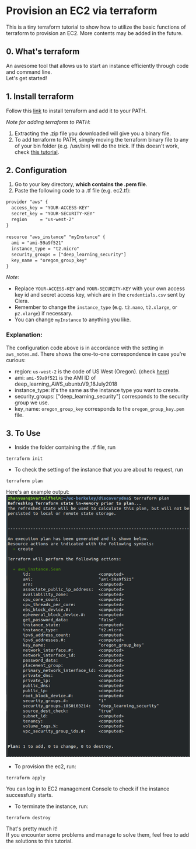 # Provision an EC2 via terraform
This is a tiny terraform tutorial to show how to utilize the basic functions of terraform to provision an EC2.
More contents may be added in the future.
## 0. What's terraform

An awesome tool that allows us to start an instance efficiently through code and command line.  
Let's get started!

## 1. Install terraform
Follow this [link](http://www.terraform.io/intro/getting-started/install.html) to install terraform
and add it to your PATH.

*Note for adding terraform to PATH*:
1. Extracting the .zip file you downloaded will give you a binary file.
2. To add terraform to PATH, simply moving the terraform binary file to any of your bin folder (e.g. /usr/bin)
will do the trick. If this doesn't work, check [this tutorial](https://github.com/ravsau/aws-labs/blob/master/terraform-aws/terraform-ec2.MD).
    
## 2. Configuration

1. Go to your key directory, **which contains the .pem file**.
2. Paste the following code to a .tf file (e.g. ec2.tf):
```commandline
provider "aws" {
  access_key = "YOUR-ACCESS-KEY"
  secret_key = "YOUR-SECURITY-KEY"
  region     = "us-west-2"
}

resource "aws_instance" "myInstance" {
  ami = "ami-59a9f521"
  instance_type = "t2.micro"
  security_groups = ["deep_learning_security"]
  key_name = "oregon_group_key"
}
```
*Note*: 
- Replace `YOUR-ACCESS-KEY` and `YOUR-SECURITY-KEY` with your own access key id and secret access key, which are in the `credentials.csv` sent by Ciera.
- Remember to change the `instance_type` (e.g. `t2.nano`, `t2.xlarge`, or `p2.xlarge`) if necessary.
- You can change `myInstance` to anything you like.

### Explanation:
The configuration code above is in accordance with the setting in `aws_notes.md`. There shows the one-to-one correspondence in case you're curious:
- region: `us-west-2` is the code of US West (Oregon). (check [here](https://docs.aws.amazon.com/AWSEC2/latest/UserGuide/using-regions-availability-zones.html))
- ami: `ami-59a9f521` is the AMI ID of deep_learning_AWS_ubuntuV9_18July2018
- instance_type: it's the same as the instance type you want to create.
- security_groups: ["deep_learning_security"] corresponds to the security group we use.
- key_name: `oregon_group_key` corresponds to the `oregon_group_key.pem` file.

## 3. To Use
- Inside the folder containing the .tf file, run 
```commandline
terraform init
```

- To check the setting of the instance that you are about to request, run
```commandline
terraform plan
```
Here's an example output:  
![image](images/plan.png)

- To provision the ec2, run:
```commandline
terraform apply
```
 You can log in to EC2 management Console to check if the instance successfully starts.
 
 - To terminate the instance, run:
 ```commandline
terraform destroy
```

That's pretty much it!  
If you encounter some problems and manage to solve them, feel free to add the solutions to this tutorial.
